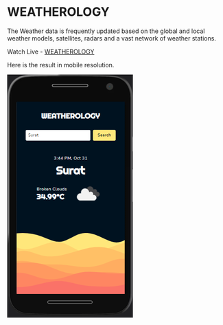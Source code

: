 # WEATHEROLOGY

The Weather data is frequently updated based on the global and local weather models, satellites, radars and a vast network of weather stations.

Watch Live - [WEATHEROLOGY](https://weatherology.netlify.app/)

Here is the result in mobile resolution.

![Live Site Screenshot](/assets/image/screenshot.png)
